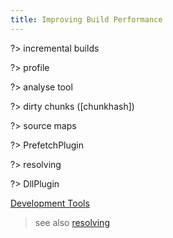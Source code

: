 ```yaml
---
title: Improving Build Performance
---
```


?> incremental builds

?> profile

?> analyse tool

?> dirty chunks ([chunkhash])

?> source maps

?> PrefetchPlugin

?> resolving

?> DllPlugin

[Development Tools](/guides/development/#choosing-a-tool)

> see also [resolving](/concepts/module-resolution/#resolving-rules-in-webpack)
